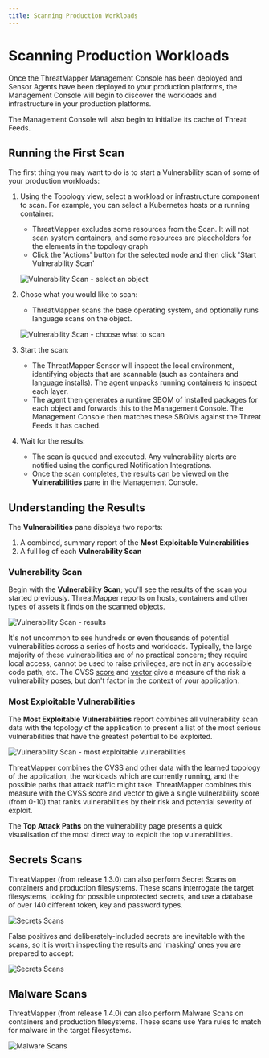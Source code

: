 ```yaml
---
title: Scanning Production Workloads
---
```


# Scanning Production Workloads

Once the ThreatMapper Management Console has been deployed and Sensor Agents have been deployed to your production platforms, the Management Console will begin to discover the workloads and infrastructure in your production platforms.

The Management Console will also begin to initialize its cache of Threat Feeds.


## Running the First Scan

The first thing you may want to do is to start a Vulnerability scan of some of your production workloads:

1. Using the Topology view, select a workload or infrastructure component to scan.  For example, you can select a Kubernetes hosts or a running container:
   * ThreatMapper excludes some resources from the Scan. It will not scan system containers, and some resources are placeholders for the elements in the topology graph
   * Click the 'Actions' button for the selected node and then click 'Start Vulnerability Scan'

   ![Vulnerability Scan - select an object](../img/scan-1.png)


2. Chose what you would like to scan:
   * ThreatMapper scans the base operating system, and optionally runs language scans on the object.

   ![Vulnerability Scan - choose what to scan](../img/scan-2.png)

3. Start the scan:
   * The ThreatMapper Sensor will inspect the local environment, identifying objects that are scannable (such as containers and language installs).  The agent unpacks running containers to inspect each layer.
   * The agent then generates a runtime SBOM of installed packages for each object and forwards this to the Management Console. The Management Console then matches these SBOMs against the Threat Feeds it has cached.

4. Wait for the results:
   * The scan is queued and executed.  Any vulnerability alerts are notified using the configured Notification Integrations.
   * Once the scan completes, the results can be viewed on the **Vulnerabilities** pane in the Management Console.

## Understanding the Results

The **Vulnerabilities** pane displays two reports:

1. A combined, summary report of the **Most Exploitable Vulnerabilities**
2. A full log of each **Vulnerability Scan**

### Vulnerability Scan

Begin with the **Vulnerability Scan**; you'll see the results of the scan you started previously.  ThreatMapper reports on hosts, containers and other types of assets it finds on the scanned objects.

![Vulnerability Scan - results](../img/vulnerability-scan-1.png)

It's not uncommon to see hundreds or even thousands of potential vulnerabilities across a series of hosts and workloads. Typically, the large majority of these vulnerabilities are of no practical concern; they require local access, cannot be used to raise privileges, are not in any accessible code path, etc.  The CVSS [score](https://nvd.nist.gov/vuln-metrics/cvss) and [vector](https://www.first.org/cvss/calculator/3.0) give a measure of the risk a vulnerability poses, but don't factor in the context of your application.

### Most Exploitable Vulnerabilities

The **Most Exploitable Vulnerabilities** report combines all vulnerability scan data with the topology of the application to present a list of the most serious vulnerabilities that have the greatest potential to be exploited.

![Vulnerability Scan - most exploitable vulnerabilities](../img/vulnerability-scan-3.png)

ThreatMapper combines the CVSS and other data with the learned topology of the application, the workloads which are currently running, and the possible paths that attack traffic might take.  ThreatMapper combines this measure with the CVSS score and vector to give a single vulnerability score (from 0-10) that ranks vulnerabilities by their risk and potential severity of exploit.

The **Top Attack Paths** on the vulnerability page presents a quick visualisation of the most direct way to exploit the top vulnerabilities.

## Secrets Scans

ThreatMapper (from release 1.3.0) can also perform Secret Scans on containers and production filesystems.  These scans interrogate the target filesystems, looking for possible unprotected secrets, and use a database of over 140 different token, key and password types.

![Secrets Scans](../img/secret-scan-1.png)

False positives and deliberately-included secrets are inevitable with the scans, so it is worth inspecting the results and 'masking' ones you are prepared to accept:

![Secrets Scans](../img/secret-scan-2.png)

## Malware Scans

ThreatMapper (from release 1.4.0) can also perform Malware Scans on containers and production filesystems. These scans use Yara rules to match for malware in the target filesystems.

![Malware Scans](../img/malware-scans-1.png)